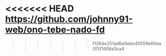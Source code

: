 <<<<<<< HEAD
https://github.com/johnny91-web/ono-tebe-nado-fd
=======

>>>>>>> f1264e251ad6a6ebe45559e60ea0f3f1d08a3ca4
